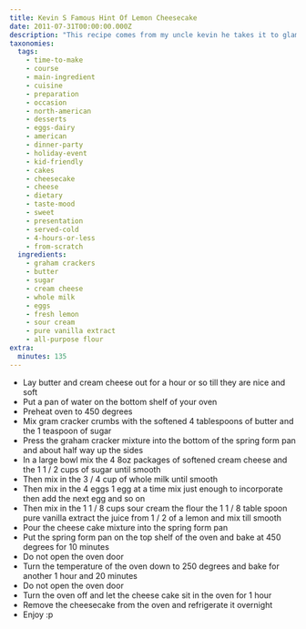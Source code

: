```yaml
---
title: Kevin S Famous Hint Of Lemon Cheesecake
date: 2011-07-31T00:00:00.000Z
description: "This recipe comes from my uncle kevin he takes it to glamis every year and it is always a big hit with the moter heads. \r\n\r\nfor this recipe you will need a spring form pan.\r\nwhen baking this recipe you should not open the oven door till it is complete\r\n\r\nalso it must be exactly 1/4 cup leveled off flour or it dose not turn out good."
taxonomies:
  tags:
    - time-to-make
    - course
    - main-ingredient
    - cuisine
    - preparation
    - occasion
    - north-american
    - desserts
    - eggs-dairy
    - american
    - dinner-party
    - holiday-event
    - kid-friendly
    - cakes
    - cheesecake
    - cheese
    - dietary
    - taste-mood
    - sweet
    - presentation
    - served-cold
    - 4-hours-or-less
    - from-scratch
  ingredients:
    - graham crackers
    - butter
    - sugar
    - cream cheese
    - whole milk
    - eggs
    - fresh lemon
    - sour cream
    - pure vanilla extract
    - all-purpose flour
extra:
  minutes: 135
---
```

 - Lay butter and cream cheese out for a hour or so till they are nice and soft
 - Put a pan of water on the bottom shelf of your oven
 - Preheat oven to 450 degrees
 - Mix gram cracker crumbs with the softened 4 tablespoons of butter and the 1 teaspoon of sugar
 - Press the graham cracker mixture into the bottom of the spring form pan and about half way up the sides
 - In a large bowl mix the 4 8oz packages of softened cream cheese and the 1 1 / 2 cups of sugar until smooth
 - Then mix in the 3 / 4 cup of whole milk until smooth
 - Then mix in the 4 eggs 1 egg at a time mix just enough to incorporate then add the next egg and so on
 - Then mix in the 1 1 / 8 cups sour cream the flour the 1 1 / 8 table spoon pure vanilla extract the juice from 1 / 2 of a lemon and mix till smooth
 - Pour the cheese cake mixture into the spring form pan
 - Put the spring form pan on the top shelf of the oven and bake at 450 degrees for 10 minutes
 - Do not open the oven door
 - Turn the temperature of the oven down to 250 degrees and bake for another 1 hour and 20 minutes
 - Do not open the oven door
 - Turn the oven off and let the cheese cake sit in the oven for 1 hour
 - Remove the cheesecake from the oven and refrigerate it overnight
 - Enjoy :p
